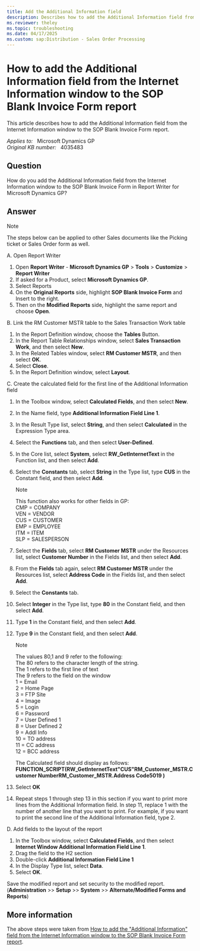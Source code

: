 ```yaml
---
title: Add the Additional Information field 
description: Describes how to add the Additional Information field from the Internet Information window to the SOP Blank Invoice Form report.
ms.reviewer: theley
ms.topic: troubleshooting
ms.date: 04/17/2025
ms.custom: sap:Distribution - Sales Order Processing
---
```

# How to add the Additional Information field from the Internet Information window to the SOP Blank Invoice Form report

This article describes how to add the Additional Information field from the Internet Information window to the SOP Blank Invoice Form report.

_Applies to:_ &nbsp; Microsoft Dynamics GP  
_Original KB number:_ &nbsp; 4035483

## Question

How do you add the Additional Information field from the Internet Information window to the SOP Blank Invoice Form in Report Writer for Microsoft Dynamics GP?

## Answer

> [!NOTE]
> The steps below can be applied to other Sales documents like the Picking ticket or Sales Order form as well.

A. Open Report Writer

1. Open **Report Writer** - **Microsoft Dynamics GP** > **Tools** > **Customize** > **Report Writer**
2. If asked for a Product, select **Microsoft Dynamics GP**.
3. Select Reports
4. On the **Original Reports** side, highlight **SOP Blank Invoice Form** and Insert to the right.
5. Then on the **Modified Reports** side, highlight the same report and choose **Open**.

B. Link the RM Customer MSTR table to the Sales Transaction Work table

1. In the Report Definition window, choose the **Tables** Button.
2. In the Report Table Relationships window, select **Sales Transaction Work**, and then select **New**.
3. In the Related Tables window, select **RM Customer MSTR**, and then select **OK**.
4. Select **Close**.
5. In the Report Definition window, select **Layout**.

C. Create the calculated field for the first line of the Additional Information field

1. In the Toolbox window, select **Calculated Fields**, and then select **New**.
2. In the Name field, type **Additional Information Field Line 1**.
3. In the Result Type list, select **String**, and then select **Calculated** in the Expression Type area.
4. Select the **Functions** tab, and then select **User-Defined**.
5. In the Core list, select **System**, select **RW_GetInternetText** in the Function list, and then select **Add**.
6. Select the **Constants** tab, select **String** in the Type list, type **CUS** in the Constant field, and then select **Add**.
    > [!NOTE]
    > This function also works for other fields in GP:  
    > CMP = COMPANY  
    > VEN = VENDOR  
    > CUS = CUSTOMER  
    > EMP = EMPLOYEE  
    > ITM = ITEM  
    > SLP = SALESPERSON
7. Select the **Fields** tab, select **RM Customer MSTR** under the Resources list, select **Customer Number** in the Fields list, and then select **Add**.
8. From the **Fields** tab again, select **RM Customer MSTR** under the Resources list, select **Address Code** in the Fields list, and then select **Add**.
9. Select the **Constants** tab.
10. Select **Integer** in the Type list, type **80** in the Constant field, and then select **Add**.
11. Type **1** in the Constant field, and then select **Add**.
12. Type **9** in the Constant field, and then select **Add**.

    > [!NOTE]
    > The values 80,1 and 9 refer to the following:  
    > The 80 refers to the character length of the string.  
    > The 1 refers to the first line of text  
    > The 9 refers to the field on the window  
    > 1 = Email  
    > 2 = Home Page  
    > 3 = FTP Site  
    > 4 = Image  
    > 5 = Login  
    > 6 = Password  
    > 7 = User Defined 1  
    > 8 = User Defined 2  
    > 9 = Addl Info  
    > 10 = TO address  
    > 11 = CC address  
    > 12 = BCC address

    The Calculated field should display as follows:
    **FUNCTION_SCRIPT(RW_GetInternetText"CUS"RM_Customer_MSTR.Customer NumberRM_Customer_MSTR.Address Code5019 )**
13. Select **OK**
14. Repeat steps 1 through step 13 in this section if you want to print more lines from the Additional Information field. In step 11, replace 1 with the number of another line that you want to print. For example, if you want to print the second line of the Additional Information field, type 2.

D. Add fields to the layout of the report

1. In the Toolbox window, select **Calculated Fields**, and then select **Internet Window Additional Information Field Line 1**.
2. Drag the field to the H2 section
3. Double-click **Additional Information Field Line 1**
4. In the Display Type list, select **Data**.
5. Select **OK**.

Save the modified report and set security to the modified report. (**Administration** >> **Setup** >> **System** >> **Alternate/Modified Forms and Reports**)

## More information

The above steps were taken from [How to add the "Additional Information" field from the Internet Information window to the SOP Blank Invoice Form report](https://community.dynamics.com/blogs/post/?postid=96668567-a74d-4e8e-81d4-a9fd44416446).
